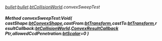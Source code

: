 _[bullet](../../modules/bullet/bullet-module.md):[bullet](../../modules/bullet/bullet-module.md).[btCollisionWorld](../../modules/bullet/bullet-btcollisionworld.md).convexSweepTest_
##### Method convexSweepTest:Void( castShape:[btConvexShape](../../modules/bullet/bullet-btconvexshape.md),castFrom:[btTransform](../../modules/bullet/bullet-bttransform.md),castTo:[btTransform](../../modules/bullet/bullet-bttransform.md),resultCallback:[btCollisionWorld](../../modules/bullet/bullet-btcollisionworld.md).[ConvexResultCallback](../../modules/bullet/bullet-btcollisionworld-convexresultcallback.md) Ptr,allowedCcdPenetration:[btScalar](../../modules/bullet/bullet-btscalar.md)=0 )
